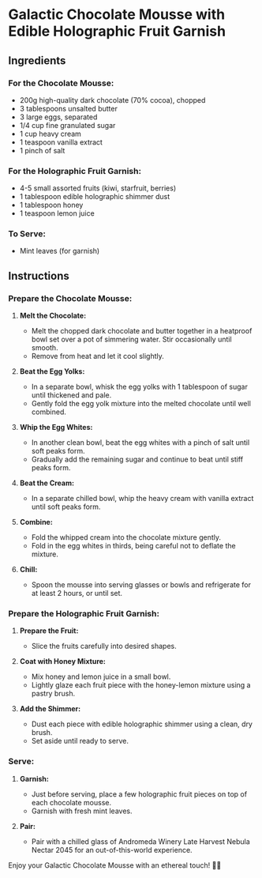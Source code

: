 # Galactic Chocolate Mousse with Edible Holographic Fruit Garnish

## Ingredients

### For the Chocolate Mousse:
- 200g high-quality dark chocolate (70% cocoa), chopped
- 3 tablespoons unsalted butter
- 3 large eggs, separated
- 1/4 cup fine granulated sugar
- 1 cup heavy cream
- 1 teaspoon vanilla extract
- 1 pinch of salt

### For the Holographic Fruit Garnish:
- 4-5 small assorted fruits (kiwi, starfruit, berries)
- 1 tablespoon edible holographic shimmer dust
- 1 tablespoon honey
- 1 teaspoon lemon juice

### To Serve:
- Mint leaves (for garnish)

## Instructions

### Prepare the Chocolate Mousse:
1. **Melt the Chocolate:**
   - Melt the chopped dark chocolate and butter together in a heatproof bowl set over a pot of simmering water. Stir occasionally until smooth.
   - Remove from heat and let it cool slightly.

2. **Beat the Egg Yolks:**
   - In a separate bowl, whisk the egg yolks with 1 tablespoon of sugar until thickened and pale.
   - Gently fold the egg yolk mixture into the melted chocolate until well combined.

3. **Whip the Egg Whites:**
   - In another clean bowl, beat the egg whites with a pinch of salt until soft peaks form.
   - Gradually add the remaining sugar and continue to beat until stiff peaks form.

4. **Beat the Cream:**
   - In a separate chilled bowl, whip the heavy cream with vanilla extract until soft peaks form.

5. **Combine:**
   - Fold the whipped cream into the chocolate mixture gently.
   - Fold in the egg whites in thirds, being careful not to deflate the mixture.

6. **Chill:**
   - Spoon the mousse into serving glasses or bowls and refrigerate for at least 2 hours, or until set.

### Prepare the Holographic Fruit Garnish:
1. **Prepare the Fruit:**
   - Slice the fruits carefully into desired shapes.

2. **Coat with Honey Mixture:**
   - Mix honey and lemon juice in a small bowl.
   - Lightly glaze each fruit piece with the honey-lemon mixture using a pastry brush.

3. **Add the Shimmer:**
   - Dust each piece with edible holographic shimmer using a clean, dry brush.
   - Set aside until ready to serve.

### Serve:
1. **Garnish:**
   - Just before serving, place a few holographic fruit pieces on top of each chocolate mousse.
   - Garnish with fresh mint leaves.

2. **Pair:**
   - Pair with a chilled glass of Andromeda Winery Late Harvest Nebula Nectar 2045 for an out-of-this-world experience.

Enjoy your Galactic Chocolate Mousse with an ethereal touch! 🌌🍫